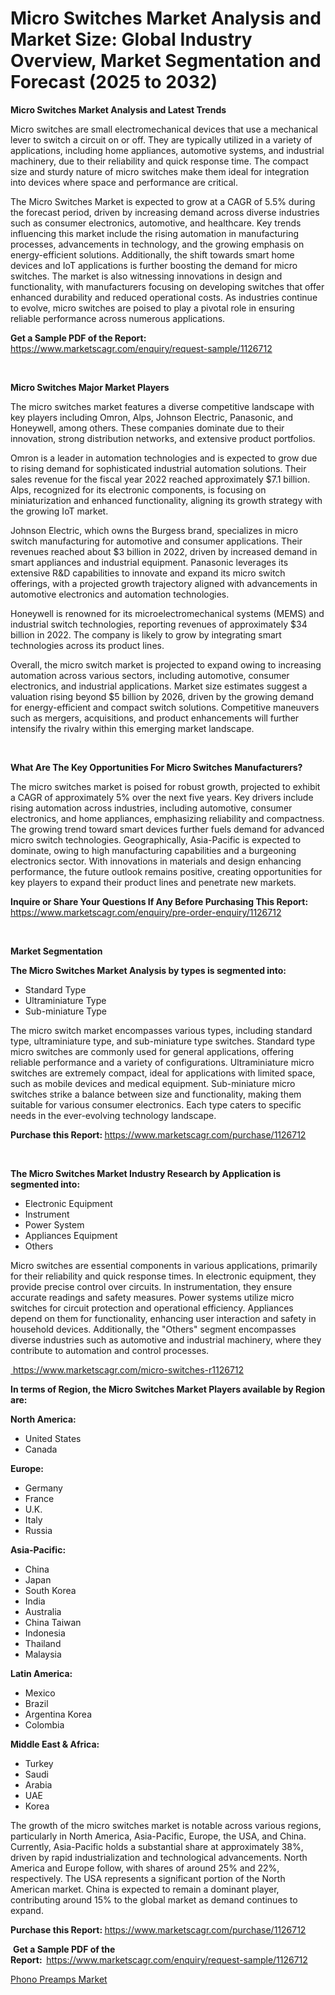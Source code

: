 <p><h1>Micro Switches Market Analysis and Market Size: Global Industry Overview, Market Segmentation and Forecast (2025 to 2032)</h1></p><p><strong>Micro Switches Market Analysis and Latest Trends</strong></p>
<p><p>Micro switches are small electromechanical devices that use a mechanical lever to switch a circuit on or off. They are typically utilized in a variety of applications, including home appliances, automotive systems, and industrial machinery, due to their reliability and quick response time. The compact size and sturdy nature of micro switches make them ideal for integration into devices where space and performance are critical.</p><p>The Micro Switches Market is expected to grow at a CAGR of 5.5% during the forecast period, driven by increasing demand across diverse industries such as consumer electronics, automotive, and healthcare. Key trends influencing this market include the rising automation in manufacturing processes, advancements in technology, and the growing emphasis on energy-efficient solutions. Additionally, the shift towards smart home devices and IoT applications is further boosting the demand for micro switches. The market is also witnessing innovations in design and functionality, with manufacturers focusing on developing switches that offer enhanced durability and reduced operational costs. As industries continue to evolve, micro switches are poised to play a pivotal role in ensuring reliable performance across numerous applications.</p></p>
<p><strong>Get a Sample PDF of the Report:&nbsp;</strong> <a href="https://www.marketscagr.com/enquiry/request-sample/1126712?utm_campaign=2316&utm_medium=2&utm_source=Github&utm_content=ia&utm_term=10022025&utm_id=micro-switches">https://www.marketscagr.com/enquiry/request-sample/1126712</a></p>
<p>&nbsp;</p>
<p><strong>Micro Switches Major Market Players</strong></p>
<p><p>The micro switches market features a diverse competitive landscape with key players including Omron, Alps, Johnson Electric, Panasonic, and Honeywell, among others. These companies dominate due to their innovation, strong distribution networks, and extensive product portfolios. </p><p>Omron is a leader in automation technologies and is expected to grow due to rising demand for sophisticated industrial automation solutions. Their sales revenue for the fiscal year 2022 reached approximately $7.1 billion. Alps, recognized for its electronic components, is focusing on miniaturization and enhanced functionality, aligning its growth strategy with the growing IoT market.</p><p>Johnson Electric, which owns the Burgess brand, specializes in micro switch manufacturing for automotive and consumer applications. Their revenues reached about $3 billion in 2022, driven by increased demand in smart appliances and industrial equipment. Panasonic leverages its extensive R&D capabilities to innovate and expand its micro switch offerings, with a projected growth trajectory aligned with advancements in automotive electronics and automation technologies.</p><p>Honeywell is renowned for its microelectromechanical systems (MEMS) and industrial switch technologies, reporting revenues of approximately $34 billion in 2022. The company is likely to grow by integrating smart technologies across its product lines. </p><p>Overall, the micro switch market is projected to expand owing to increasing automation across various sectors, including automotive, consumer electronics, and industrial applications. Market size estimates suggest a valuation rising beyond $5 billion by 2026, driven by the growing demand for energy-efficient and compact switch solutions. Competitive maneuvers such as mergers, acquisitions, and product enhancements will further intensify the rivalry within this emerging market landscape.</p></p>
<p>&nbsp;</p>
<p><strong>What Are The Key Opportunities For Micro Switches Manufacturers?</strong></p>
<p><p>The micro switches market is poised for robust growth, projected to exhibit a CAGR of approximately 5% over the next five years. Key drivers include rising automation across industries, including automotive, consumer electronics, and home appliances, emphasizing reliability and compactness. The growing trend toward smart devices further fuels demand for advanced micro switch technologies. Geographically, Asia-Pacific is expected to dominate, owing to high manufacturing capabilities and a burgeoning electronics sector. With innovations in materials and design enhancing performance, the future outlook remains positive, creating opportunities for key players to expand their product lines and penetrate new markets.</p></p>
<p><strong>Inquire or Share Your Questions If Any Before Purchasing This Report:</strong> <a href="https://www.marketscagr.com/enquiry/pre-order-enquiry/1126712?utm_campaign=2316&utm_medium=2&utm_source=Github&utm_content=ia&utm_term=10022025&utm_id=micro-switches">https://www.marketscagr.com/enquiry/pre-order-enquiry/1126712</a></p>
<p>&nbsp;</p>
<p><strong>Market Segmentation</strong></p>
<p><strong>The Micro Switches Market Analysis by types is segmented into:</strong></p>
<p><ul><li>Standard Type</li><li>Ultraminiature Type</li><li>Sub-miniature Type</li></ul></p>
<p><p>The micro switch market encompasses various types, including standard type, ultraminiature type, and sub-miniature type switches. Standard type micro switches are commonly used for general applications, offering reliable performance and a variety of configurations. Ultraminiature micro switches are extremely compact, ideal for applications with limited space, such as mobile devices and medical equipment. Sub-miniature micro switches strike a balance between size and functionality, making them suitable for various consumer electronics. Each type caters to specific needs in the ever-evolving technology landscape.</p></p>
<p><strong>Purchase this Report:&nbsp;</strong><a href="https://www.marketscagr.com/purchase/1126712?utm_campaign=2316&utm_medium=2&utm_source=Github&utm_content=ia&utm_term=10022025&utm_id=micro-switches">https://www.marketscagr.com/purchase/1126712</a></p>
<p>&nbsp;</p>
<p><strong>The Micro Switches Market Industry Research by Application is segmented into:</strong></p>
<p><ul><li>Electronic Equipment</li><li>Instrument</li><li>Power System</li><li>Appliances Equipment</li><li>Others</li></ul></p>
<p><p>Micro switches are essential components in various applications, primarily for their reliability and quick response times. In electronic equipment, they provide precise control over circuits. In instrumentation, they ensure accurate readings and safety measures. Power systems utilize micro switches for circuit protection and operational efficiency. Appliances depend on them for functionality, enhancing user interaction and safety in household devices. Additionally, the "Others" segment encompasses diverse industries such as automotive and industrial machinery, where they contribute to automation and control processes.</p></p>
<p><a href="https://www.marketscagr.com/micro-switches-r1126712?utm_campaign=2316&utm_medium=2&utm_source=Github&utm_content=ia&utm_term=10022025&utm_id=micro-switches">&nbsp;https://www.marketscagr.com/micro-switches-r1126712</a></p>
<p><strong>In terms of Region, the Micro Switches Market Players available by Region are:</strong></p>
<p>
    <p> <strong> North America: </strong>
        <ul>
            <li>United States</li>
            <li>Canada</li>
        </ul>
        </p> 
    <p> <strong> Europe: </strong>
        <ul>
            <li>Germany</li>
            <li>France</li>
            <li>U.K.</li>
            <li>Italy</li>
            <li>Russia</li>
        </ul>
        </p> 
    <p> <strong> Asia-Pacific: </strong>
        <ul>
            <li>China</li>
            <li>Japan</li>
            <li>South Korea</li>
            <li>India</li>
            <li>Australia</li>
            <li>China Taiwan</li>
            <li>Indonesia</li>
            <li>Thailand</li>
            <li>Malaysia</li>
        </ul>
        </p> 
    <p> <strong> Latin America: </strong>
        <ul>
            <li>Mexico</li>
            <li>Brazil</li>
            <li>Argentina Korea</li>
            <li>Colombia</li>
        </ul>
        </p> 
    <p> <strong> Middle East & Africa: </strong>
        <ul>
            <li>Turkey</li>
            <li>Saudi</li>
            <li>Arabia</li>
            <li>UAE</li>
            <li>Korea</li>
        </ul>
    </p>
    </p>
<p><p>The growth of the micro switches market is notable across various regions, particularly in North America, Asia-Pacific, Europe, the USA, and China. Currently, Asia-Pacific holds a substantial share at approximately 38%, driven by rapid industrialization and technological advancements. North America and Europe follow, with shares of around 25% and 22%, respectively. The USA represents a significant portion of the North American market. China is expected to remain a dominant player, contributing around 15% to the global market as demand continues to expand.</p></p>
<p><strong>Purchase this Report: </strong><a href="https://www.marketscagr.com/purchase/1126712?utm_campaign=2316&utm_medium=2&utm_source=Github&utm_content=ia&utm_term=10022025&utm_id=micro-switches">https://www.marketscagr.com/purchase/1126712</a></p>
<p>&nbsp;<strong>Get a Sample PDF of the Report:&nbsp;&nbsp;</strong><a href="https://www.marketscagr.com/enquiry/request-sample/1126712?utm_campaign=2316&utm_medium=2&utm_source=Github&utm_content=ia&utm_term=10022025&utm_id=micro-switches">https://www.marketscagr.com/enquiry/request-sample/1126712</a></p>
<p><strong></strong></p>
<p><p><a href="https://github.com/bensemilia864/Market-Research-Report-List-1/blob/main/phono-preamps-market.md?utm_campaign=2316&utm_medium=2&utm_source=Github&utm_content=ia&utm_term=10022025&utm_id=micro-switches">Phono Preamps Market</a></p></p>